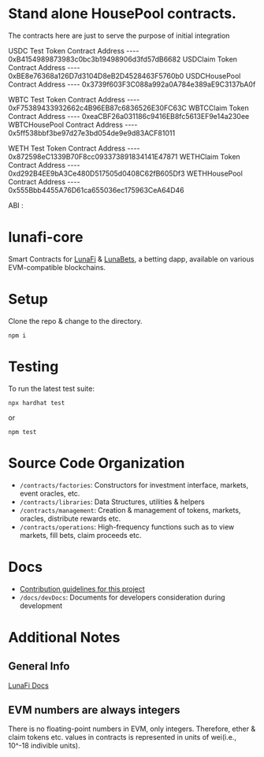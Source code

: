 # Stand alone HousePool contracts.
 
 The contracts here are just to serve the purpose of initial integration 

 USDC Test Token Contract Address ---- 0xB4154989873983c0bc3b19498906d3fd57dB6682
 USDClaim Token Contract Address  ---- 0xBE8e76368a126D7d3104D8eB2D4528463F5760b0
 USDCHousePool Contract Address   ---- 0x3739f603F3C088a992a0A784e389aE9C3137bA0f
 
 WBTC Test Token Contract Address ---- 0xF75389433932662c4B96EB87c6836526E30FC63C
 WBTCClaim Token Contract Address ---- 0xeaCBF26a031186c9416EB8fc5613EF9e14a230ee
 WBTCHousePool Contract Address   ---- 0x5ff538bbf3be97d27e3bd054de9e9d83ACF81011

 WETH Test Token Contract Address ---- 0x872598eC1339B70F8cc093373891834141E47871
 WETHClaim Token Contract Address ---- 0xd292B4EE9bA3Ce480D517505d0408C62fB605Df3
 WETHHousePool Contract Address   ---- 0x555Bbb4455A76D61ca655036ec175963CeA64D46

 

ABI : 
















# lunafi-core
Smart Contracts for [LunaFi](#) & [LunaBets](https://lunabets.io/), a betting dapp, available on various EVM-compatible blockchains.

# Setup
Clone the repo & change to the directory.

```
npm i
```

# Testing
To run the latest test suite:

```npx hardhat test```

or

```npm test```

# Source Code Organization
- `/contracts/factories`: Constructors for investment interface, markets, event oracles, etc.
- `/contracts/libraries`: Data Structures, utilities & helpers
- `/contracts/management`: Creation & management of tokens, markets, oracles, distribute rewards etc.
- `/contracts/operations`: High-frequency functions such as to view markets, fill bets, claim proceeds etc.

# Docs
- [Contribution guidelines for this project](docs/CONTRIBUTING.md)
- `/docs/devDocs`: Documents for developers consideration during development

# Additional Notes
## General Info
[LunaFi Docs](https;//docs.lunafi.io/)

## EVM numbers are always integers
There is no floating-point numbers in EVM, only integers. Therefore, ether & claim tokens etc. values in contracts is represented in units of wei(i.e., 10^-18 indivible units).

